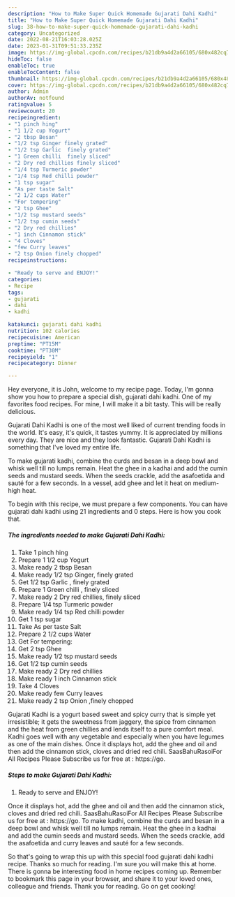 ```yaml
---
description: "How to Make Super Quick Homemade Gujarati Dahi Kadhi"
title: "How to Make Super Quick Homemade Gujarati Dahi Kadhi"
slug: 38-how-to-make-super-quick-homemade-gujarati-dahi-kadhi
category: Uncategorized
date: 2022-08-21T16:03:28.025Z
date: 2023-01-31T09:51:33.235Z
image: https://img-global.cpcdn.com/recipes/b21db9a4d2a66105/680x482cq70/gujarati-dahi-kadhi-recipe-main-photo.jpg
hideToc: false
enableToc: true
enableTocContent: false
thumbnail: https://img-global.cpcdn.com/recipes/b21db9a4d2a66105/680x482cq70/gujarati-dahi-kadhi-recipe-main-photo.jpg
cover: https://img-global.cpcdn.com/recipes/b21db9a4d2a66105/680x482cq70/gujarati-dahi-kadhi-recipe-main-photo.jpg
author: Admin
authorAv: notfound
ratingvalue: 5
reviewcount: 20
recipeingredient:
- "1 pinch hing"
- "1 1/2 cup Yogurt"
- "2 tbsp Besan"
- "1/2 tsp Ginger finely grated"
- "1/2 tsp Garlic  finely grated"
- "1 Green chilli  finely sliced"
- "2 Dry red chillies finely sliced"
- "1/4 tsp Turmeric powder"
- "1/4 tsp Red chilli powder"
- "1 tsp sugar"
- "As per taste Salt"
- "2 1/2 cups Water"
- "For tempering"
- "2 tsp Ghee"
- "1/2 tsp mustard seeds"
- "1/2 tsp cumin seeds"
- "2 Dry red chillies"
- "1 inch Cinnamon stick"
- "4 Cloves"
- "few Curry leaves"
- "2 tsp Onion finely chopped"
recipeinstructions:

- "Ready to serve and ENJOY!"
categories:
- Recipe
tags:
- gujarati
- dahi
- kadhi

katakunci: gujarati dahi kadhi 
nutrition: 102 calories
recipecuisine: American
preptime: "PT15M"
cooktime: "PT30M"
recipeyield: "1"
recipecategory: Dinner

---
```



Hey everyone, it is John, welcome to my recipe page. Today, I'm gonna show you how to prepare a special dish, gujarati dahi kadhi. One of my favorites food recipes. For mine, I will make it a bit tasty. This will be really delicious.

Gujarati Dahi Kadhi is one of the most well liked of current trending foods in the world. It's easy, it's quick, it tastes yummy. It is appreciated by millions every day. They are nice and they look fantastic. Gujarati Dahi Kadhi is something that I've loved my entire life.

To make gujarati kadhi, combine the curds and besan in a deep bowl and whisk well till no lumps remain. Heat the ghee in a kadhai and add the cumin seeds and mustard seeds. When the seeds crackle, add the asafoetida and sauté for a few seconds. In a vessel, add ghee and let it heat on medium-high heat.


To begin with this recipe, we must prepare a few components. You can have gujarati dahi kadhi using 21 ingredients and 0 steps. Here is how you cook that.

<!--inarticleads1-->

##### The ingredients needed to make Gujarati Dahi Kadhi:

1. Take 1 pinch hing
1. Prepare 1 1/2 cup Yogurt
1. Make ready 2 tbsp Besan
1. Make ready 1/2 tsp Ginger, finely grated
1. Get 1/2 tsp Garlic , finely grated
1. Prepare 1 Green chilli , finely sliced
1. Make ready 2 Dry red chillies, finely sliced
1. Prepare 1/4 tsp Turmeric powder
1. Make ready 1/4 tsp Red chilli powder
1. Get 1 tsp sugar
1. Take As per taste Salt
1. Prepare 2 1/2 cups Water
1. Get For tempering:
1. Get 2 tsp Ghee
1. Make ready 1/2 tsp mustard seeds
1. Get 1/2 tsp cumin seeds
1. Make ready 2 Dry red chillies
1. Make ready 1 inch Cinnamon stick
1. Take 4 Cloves
1. Make ready few Curry leaves
1. Make ready 2 tsp Onion ,finely chopped


Gujarati Kadhi is a yogurt based sweet and spicy curry that is simple yet irresistible; it gets the sweetness from jaggery, the spice from cinnamon and the heat from green chillies and lends itself to a pure comfort meal. Kadhi goes well with any vegetable and especially when you have legumes as one of the main dishes. Once it displays hot, add the ghee and oil and then add the cinnamon stick, cloves and dried red chili. SaasBahuRasoiFor All Recipes Please Subscribe us for free at : https://go. 

<!--inarticleads2-->

##### Steps to make Gujarati Dahi Kadhi:


1. Ready to serve and ENJOY!

Once it displays hot, add the ghee and oil and then add the cinnamon stick, cloves and dried red chili. SaasBahuRasoiFor All Recipes Please Subscribe us for free at : https://go. To make kadhi, combine the curds and besan in a deep bowl and whisk well till no lumps remain. Heat the ghee in a kadhai and add the cumin seeds and mustard seeds. When the seeds crackle, add the asafoetida and curry leaves and sauté for a few seconds. 

So that's going to wrap this up with this special food gujarati dahi kadhi recipe. Thanks so much for reading. I'm sure you will make this at home. There is gonna be interesting food in home recipes coming up. Remember to bookmark this page in your browser, and share it to your loved ones, colleague and friends. Thank you for reading. Go on get cooking!
